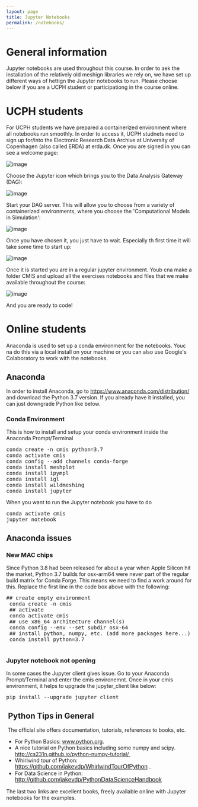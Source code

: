```yaml
---
layout: page
title: Jupyter Notebooks
permalink: /notebooks/
---
```

<h1>General information</h1>

<p>Jupyter notebooks are used throughout this course. In order to aek the installation of the relatively old meshign libraries we rely on, we have set up different ways of hettign the Jupyter notebooks to run. Please choose below if you are a UCPH student or participationg in the course online. </p>
    

<h1>UCPH students</h1>

<p>For UCPH students we have prepared a containerized environment where all notebooks run smoothly. In order to access it, UCPH studnets need to sign up for/into the Electronic Research Data Archive at University of Copenhagen (also called ERDA) at erda.dk. Once you are signed in you can see a welcome page:

![image](./images/ERDAwelcome.PNG)

Choose the Jupyter icon which brings you to the Data Analysis Gateway (DAG):

![image](./images/ERDADAG.PNG)

Start your DAG server. This will allow you to choose from a variety of containerized environments, where you choose the 'Computational Models in Simulation':

![image](./images/ERDACMIS.PNG)

Once you have chosen it, you just have to wait. Especially th first time it will take some time to start up:

![image](./images/ERDAwaiting.PNG)

Once it is started you are in a regular jupyter environment. Youb cna make a folder CMIS and upload all the exercises notebooks and files that we make available throughout the course:

![image](./images/ERDACMISon.PNG)

And you are ready to code!


<h1>Online students</h1>

<p>Anaconda is used to set up a conda environment for the notebooks. Youc na do this via a local install on your machine or you can also use Google's Colaboratory to work with the notebooks.</p>

<h2>Anaconda</h2>
<p>In order to install Anaconda, go to <a href="https://www.anaconda.com/distribution/">https://www.anaconda.com/distribution/</a> and download the Python 3.7 version. If you already have it installed, you can just downgrade Python like below.</p>
<h3>Conda Environment</h3>
<p>This is how to install and setup your conda environment inside the Anaconda Prompt/Terminal</p>
<pre>conda create -n cmis python=3.7<br />conda activate cmis<br />conda config --add channels conda-forge<br />conda install meshplot<br />conda install ipympl<br />conda install igl<br />conda install wildmeshing<br />conda install jupyter</pre>
<p>When you want to run the Jupyter notebook you have to do</p>
<pre>conda activate cmis<br />jupyter notebook</pre>
<h2>Anaconda issues</h2>
<h3>New MAC chips</h3>
Since Python 3.8 had been released for about a year when Apple Silicon hit the market, Python 3.7 builds for osx-arm64 were never part of the regular build matrix for Conda Forge. This means we need to find a work around for this. Replace the first line in the code box above with the following:
<pre>
## create empty environment <br /> conda create -n cmis <br /> ## activate <br /> conda activate cmis <br /> ## use x86_64 architecture channel(s) <br /> conda config --env --set subdir osx-64 <br /> ## install python, numpy, etc. (add more packages here...) <br /> conda install python=3.7 <br /> </pre>
<h3>Jupyter notebook not opening</h3>
In some cases the Jupyter client gives issue. Go to your Anaconda Prompt/Terminal and enter the cmis environemnt. Once in your cmis environment, it helps to upgrade the jupyter_client like below:
<pre>
pip install --upgrade jupyter_client 
</pre>

<h2>&nbsp;Python Tips in General</h2>
<p>&nbsp;The official site offers documentation, tutorials, references to books, etc.</p>
<ul>
    <li>For Python Basics: <a href="http://www.python.org">www.python.org</a>.</li>
    <li>A nice tutorial on Python basics including some numpy and scipy. <a href="http://cs231n.github.io/python-numpy-tutorial/">http://cs231n.github.io/python-numpy-tutorial/&nbsp;</a></li>
    <li>Whirlwind tour of Python: <a style="font-family: sans-serif; font-size: 1rem;" href="https://github.com/jakevdp/WhirlwindTourOfPython">https://github.com/jakevdp/WhirlwindTourOfPython</a><span style="font-family: sans-serif; font-size: 1rem;"> .</span></li>
    <li>For Data Science in Python: <a style="font-family: sans-serif; font-size: 1rem;" href="http://github.com/jakevdp/PythonDataScienceHandbook">http://github.com/jakevdp/PythonDataScienceHandbook</a><span style="font-family: sans-serif; font-size: 1rem;">&nbsp;</span></li>
</ul>
<p>The last two links are excellent books, freely available online with Jupyter notebooks for the examples.</p>
